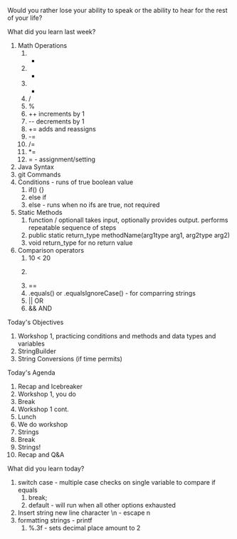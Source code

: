 Would you rather lose your ability to speak or the ability to hear for the rest of your life?


What did you learn last week?

1. Math Operations
   1. +
   2. -
   3. *
   4. /
   5. %
   6. ++ increments by 1
   7. -- decrements by 1
   8. += adds and reassigns
   9. -=
   10. /=
   11. *=
   12. = - assignment/setting
2. Java Syntax
3. git Commands
4. Conditions - runs of true boolean value
   1. if() {}
   2. else if
   3. else - runs when no ifs are true, not required
5. Static Methods
   1. function / optionall takes input, optionally provides output. performs repeatable sequence of steps
   2. public static return_type methodName(arg1type arg1, arg2type arg2)
   3. void return_type for no return value
6. Comparison operators
   1. 10 < 20 
   2. >
   3. ==
   4. .equals() or .equalsIgnoreCase() - for comparring strings
   5. || OR
   6. && AND


Today's Objectives

1. Workshop 1, practicing conditions and methods and data types and variables
2. StringBuilder
3. String Conversions (if time permits)


Today's Agenda

1. Recap and Icebreaker
2. Workshop 1, you do
3. Break
4. Workshop 1 cont.
5. Lunch
6. We do workshop
7. Strings
8. Break
9. Strings! 
10. Recap and Q&A


What did you learn today?

1. switch case - multiple case checks on single variable to compare if equals
   1. break;
   2. default - will run when all other options exhausted
2. Insert string new line character \n - escape n
3. formatting strings - printf
   1. %.3f - sets decimal place amount to 2